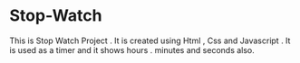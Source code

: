 # Stop-Watch
This is Stop Watch Project . It is created using Html , Css  and Javascript . It is used as a timer and it shows hours . minutes and seconds also.
